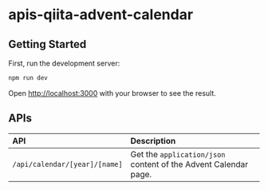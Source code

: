 # apis-qiita-advent-calendar

## Getting Started

First, run the development server:

```bash
npm run dev
```

Open [http://localhost:3000](http://localhost:3000) with your browser to see the result.

## APIs

| API | Description |
|:--- |:--- |
| `/api/calendar/[year]/[name]` | Get the `application/json` content of the Advent Calendar page. |
